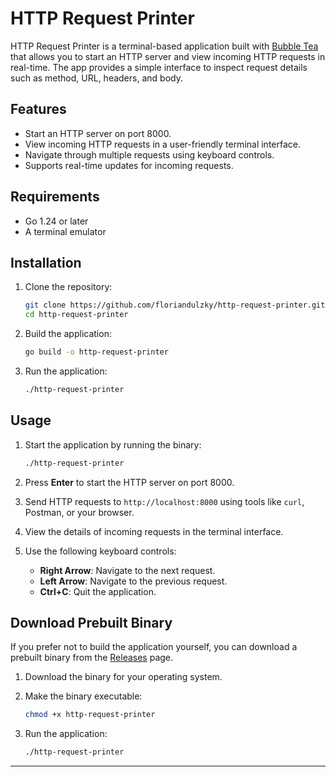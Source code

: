 # HTTP Request Printer

HTTP Request Printer is a terminal-based application built with [Bubble Tea](https://github.com/charmbracelet/bubbletea) that allows you to start an HTTP server and view incoming HTTP requests in real-time. The app provides a simple interface to inspect request details such as method, URL, headers, and body.

## Features

- Start an HTTP server on port 8000.
- View incoming HTTP requests in a user-friendly terminal interface.
- Navigate through multiple requests using keyboard controls.
- Supports real-time updates for incoming requests.

## Requirements

- Go 1.24 or later
- A terminal emulator

## Installation

1. Clone the repository:

   ```bash
   git clone https://github.com/floriandulzky/http-request-printer.git
   cd http-request-printer
   ```

2. Build the application:

   ```bash
   go build -o http-request-printer
   ```

3. Run the application:

   ```bash
   ./http-request-printer
   ```

## Usage

1. Start the application by running the binary:

   ```bash
   ./http-request-printer
   ```

2. Press **Enter** to start the HTTP server on port 8000.

3. Send HTTP requests to `http://localhost:8000` using tools like `curl`, Postman, or your browser.

4. View the details of incoming requests in the terminal interface.

5. Use the following keyboard controls:
    - **Right Arrow**: Navigate to the next request.
    - **Left Arrow**: Navigate to the previous request.
    - **Ctrl+C**: Quit the application.

## Download Prebuilt Binary

If you prefer not to build the application yourself, you can download a prebuilt binary from the [Releases](https://github.com/floriandulzky/http-request-printer/releases) page.

1. Download the binary for your operating system.
2. Make the binary executable:

   ```bash
   chmod +x http-request-printer
   ```

3. Run the application:

   ```bash
   ./http-request-printer
   ```

---